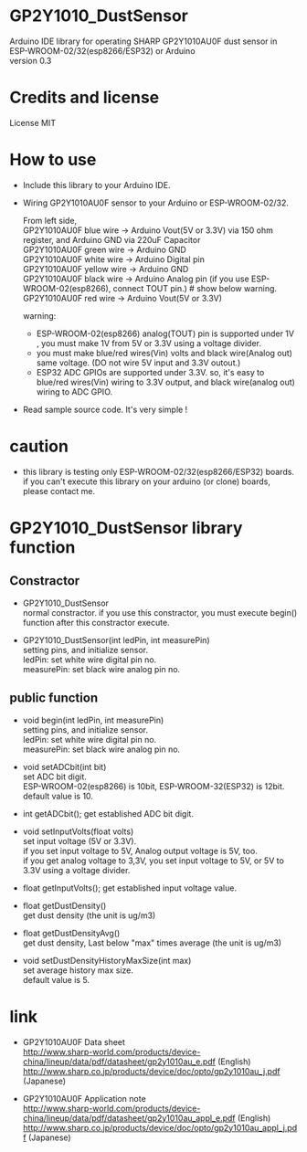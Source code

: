 # GP2Y1010_DustSensor  
Arduino IDE library for operating SHARP GP2Y1010AU0F dust sensor in ESP-WROOM-02/32(esp8266/ESP32) or Arduino  
version 0.3

# Credits and license  
License MIT

# How to use

* Include this library to your Arduino IDE.
* Wiring GP2Y1010AU0F sensor to your Arduino or ESP-WROOM-02/32.

    From left side,  
    GP2Y1010AU0F blue wire   -> Arduino Vout(5V or 3.3V) via 150 ohm register, and Arduino GND via 220uF Capacitor  
    GP2Y1010AU0F green wire  -> Arduino GND  
    GP2Y1010AU0F white wire  -> Arduino Digital pin  
    GP2Y1010AU0F yellow wire -> Arduino GND  
    GP2Y1010AU0F black wire  -> Arduino Analog pin (if you use ESP-WROOM-02(esp8266), connect TOUT pin.) # show below warning.  
    GP2Y1010AU0F red wire    -> Arduino Vout(5V or 3.3V)  

    warning:
    - ESP-WROOM-02(esp8266) analog(TOUT) pin is supported under 1V , you must make 1V from 5V or 3.3V  using a voltage divider.  
    - you must make blue/red wires(Vin) volts and black wire(Analog out) same voltage. (DO not wire 5V input and 3.3V outout.)  
    - ESP32 ADC GPIOs are supported under 3.3V. so, it's easy to blue/red wires(Vin) wiring to 3.3V output, and black wire(analog out) wiring to ADC GPIO.

* Read sample source code. It's very simple !

# caution

* this library is testing only ESP-WROOM-02/32(esp8266/ESP32) boards. if you can't execute this library on your arduino (or clone) boards, please contact me.


# GP2Y1010_DustSensor library function

## Constractor

* GP2Y1010_DustSensor  
  normal constractor. if you use this constractor, you must execute begin() function after this constractor execute.

* GP2Y1010_DustSensor(int ledPin, int measurePin)  
  setting pins, and initialize sensor.  
    ledPin: set white wire digital pin no.  
    measurePin: set black wire analog pin no.  

## public function

* void begin(int ledPin, int measurePin)  
  setting pins, and initialize sensor.  
    ledPin: set white wire digital pin no.  
    measurePin: set black wire analog pin no.  

* void setADCbit(int bit)  
  set ADC bit digit.  
  ESP-WROOM-02(esp8266) is 10bit, ESP-WROOM-32(ESP32) is 12bit.  
  default value is 10.
  
* int  getADCbit();
  get established ADC bit digit.
  
* void setInputVolts(float volts)  
  set input voltage (5V or 3.3V).  
  if you set input voltage to 5V, Analog output voltage is 5V, too.  
  if you get analog voltage to 3,3V, you set input voltage to 5V, or 5V to 3.3V using a voltage divider.   
  
* float getInputVolts();
  get established input voltage value.

* float getDustDensity()  
  get dust density (the unit is ug/m3)

* float getDustDensityAvg()  
  get dust density, Last below "max" times average (the unit is ug/m3)

* void setDustDensityHistoryMaxSize(int max)  
  set average history max size.  
  default value is 5.

# link
* GP2Y1010AU0F Data sheet  
  http://www.sharp-world.com/products/device-china/lineup/data/pdf/datasheet/gp2y1010au_e.pdf (English)  
  http://www.sharp.co.jp/products/device/doc/opto/gp2y1010au_j.pdf (Japanese)

* GP2Y1010AU0F Application note  
  http://www.sharp-world.com/products/device-china/lineup/data/pdf/datasheet/gp2y1010au_appl_e.pdf (English)  
  http://www.sharp.co.jp/products/device/doc/opto/gp2y1010au_appl_j.pdf (Japanese)


